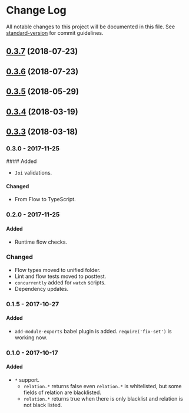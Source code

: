 # Change Log

All notable changes to this project will be documented in this file. See [standard-version](https://github.com/conventional-changelog/standard-version) for commit guidelines.

<a name="0.3.7"></a>

## [0.3.7](https://github.com/ozum/allowed-fields/compare/v0.3.6...v0.3.7) (2018-07-23)

<a name="0.3.6"></a>

## [0.3.6](https://github.com/ozum/allowed-fields/compare/v0.3.5...v0.3.6) (2018-07-23)

<a name="0.3.5"></a>

## [0.3.5](https://github.com/ozum/allowed-fields/compare/v0.3.4...v0.3.5) (2018-05-29)

<a name="0.3.4"></a>

## [0.3.4](https://github.com/ozum/allowed-fields/compare/v0.3.3...v0.3.4) (2018-03-19)

<a name="0.3.3"></a>

## [0.3.3](https://github.com/ozum/allowed-fields/compare/v0.3.2...v0.3.3) (2018-03-18)

<!-- Titles: Added, Changed, Deprecated, Removed, Fixed, Security -->

### 0.3.0 - 2017-11-25

#### Added

- `Joi` validations.

#### Changed

- From Flow to TypeScript.

### 0.2.0 - 2017-11-25

#### Added

- Runtime flow checks.

### Changed

- Flow types moved to unified folder.
- Lint and flow tests moved to posttest.
- `concurrently` added for `watch` scripts.
- Dependency updates.

### 0.1.5 - 2017-10-27

#### Added

- `add-module-exports` babel plugin is added. `require('fix-set')` is working now.

### 0.1.0 - 2017-10-17

#### Added

- `*` support.
  - `relation.*` returns false even `relation.*` is whitelisted, but some fields of relation are blacklisted.
  - `relation.*` returns true when there is only blacklist and relation is not black listed.
